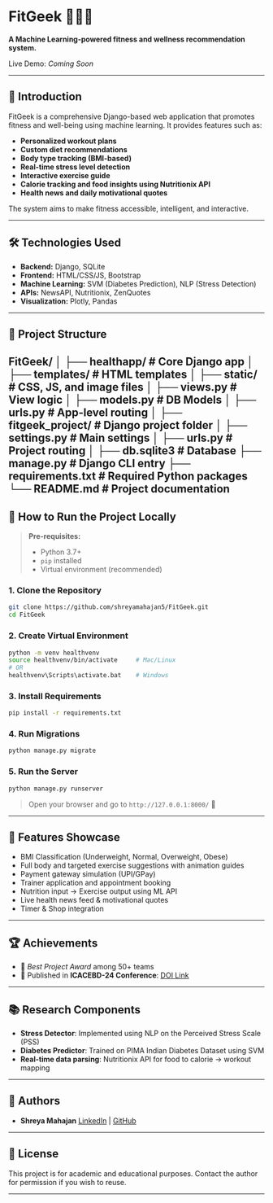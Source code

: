# FitGeek 🏋️‍♀️💡

**A Machine Learning-powered fitness and wellness recommendation system.**

Live Demo: _Coming Soon_

---

## 📌 Introduction

FitGeek is a comprehensive Django-based web application that promotes fitness and well-being using machine learning. It provides features such as:

- **Personalized workout plans**
- **Custom diet recommendations**
- **Body type tracking (BMI-based)**
- **Real-time stress level detection**
- **Interactive exercise guide**
- **Calorie tracking and food insights using Nutritionix API**
- **Health news and daily motivational quotes**

The system aims to make fitness accessible, intelligent, and interactive.

---

## 🛠️ Technologies Used

- **Backend:** Django, SQLite
- **Frontend:** HTML/CSS/JS, Bootstrap
- **Machine Learning:** SVM (Diabetes Prediction), NLP (Stress Detection)
- **APIs:** NewsAPI, Nutritionix, ZenQuotes
- **Visualization:** Plotly, Pandas

---

## 📁 Project Structure

FitGeek/
│
├── healthapp/ # Core Django app
│ ├── templates/ # HTML templates
│ ├── static/ # CSS, JS, and image files
│ ├── views.py # View logic
│ ├── models.py # DB Models
│ ├── urls.py # App-level routing
│
├── fitgeek_project/ # Django project folder
│ ├── settings.py # Main settings
│ ├── urls.py # Project routing
│
├── db.sqlite3 # Database
├── manage.py # Django CLI entry
├── requirements.txt # Required Python packages
└── README.md # Project documentation
---

## 🚀 How to Run the Project Locally

> **Pre-requisites:**
> - Python 3.7+
> - `pip` installed
> - Virtual environment (recommended)

### 1. Clone the Repository

```bash
git clone https://github.com/shreyamahajan5/FitGeek.git
cd FitGeek
````

### 2. Create Virtual Environment

```bash
python -m venv healthvenv
source healthvenv/bin/activate     # Mac/Linux
# OR
healthvenv\Scripts\activate.bat    # Windows
```

### 3. Install Requirements

```bash
pip install -r requirements.txt
```

### 4. Run Migrations

```bash
python manage.py migrate
```

### 5. Run the Server

```bash
python manage.py runserver
```

> Open your browser and go to `http://127.0.0.1:8000/` 🎉

---

## 📸 Features Showcase

* BMI Classification (Underweight, Normal, Overweight, Obese)
* Full body and targeted exercise suggestions with animation guides
* Payment gateway simulation (UPI/GPay)
* Trainer application and appointment booking
* Nutrition input → Exercise output using ML API
* Live health news feed & motivational quotes
* Timer & Shop integration

---

## 🏆 Achievements

* 🥇 *Best Project Award* among 50+ teams
* 📃 Published in **ICACEBD-24 Conference**: [DOI Link](https://doi.org/10.1063/5.0239053)

---

## 📚 Research Components

* **Stress Detector**: Implemented using NLP on the Perceived Stress Scale (PSS)
* **Diabetes Predictor**: Trained on PIMA Indian Diabetes Dataset using SVM
* **Real-time data parsing**: Nutritionix API for food to calorie → workout mapping

---

## 🙋 Authors

* **Shreya Mahajan**
  [LinkedIn](https://linkedin.com/in/shreyamahajan5) | [GitHub](https://github.com/shreyamahajan5)

---

## 📄 License

This project is for academic and educational purposes. Contact the author for permission if you wish to reuse.

---

```
